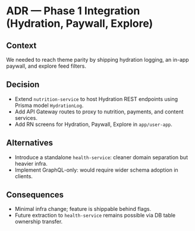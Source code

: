 
# ADR — Phase 1 Integration (Hydration, Paywall, Explore)

## Context
We needed to reach theme parity by shipping hydration logging, an in-app paywall, and explore feed filters.

## Decision
- Extend `nutrition-service` to host Hydration REST endpoints using Prisma model `HydrationLog`.
- Add API Gateway routes to proxy to nutrition, payments, and content services.
- Add RN screens for Hydration, Paywall, Explore in `app/user-app`.

## Alternatives
- Introduce a standalone `health-service`: cleaner domain separation but heavier infra.
- Implement GraphQL-only: would require wider schema adoption in clients.

## Consequences
- Minimal infra change; feature is shippable behind flags.
- Future extraction to `health-service` remains possible via DB table ownership transfer.
